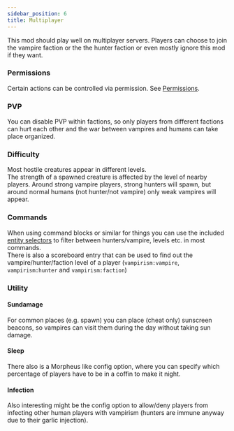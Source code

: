 ```yaml
---
sidebar_position: 6
title: Multiplayer
---
```


This mod should play well on multiplayer servers. Players can choose to join the vampire faction or the the hunter faction or even mostly ignore this mod if they want.

### Permissions
Certain actions can be controlled via permission. See [Permissions](https://github.com/TeamLapen/Vampirism/wiki/Permissions).

### PVP
You can disable PVP within factions, so only players from different factions can hurt each other and the war between vampires and humans can take place organized.

### Difficulty
Most hostile creatures appear in different levels.  
The strength of a spawned creature is affected by the level of nearby players. Around strong vampire players, strong hunters will spawn, but around normal humans (not hunter/not vampire) only weak vampires will appear.

### Commands
When using command blocks or similar for things you can use the included [entity selectors](https://github.com/TeamLapen/Vampirism/wiki/Commands-and-Cheats#entity-selectors-as-of-version-11) to filter between hunters/vampire, levels etc. in most commands.  
There is also a scoreboard entry that can be used to find out the vampire/hunter/faction level of a player (`vampirism:vampire`, `vampirism:hunter` and `vampirism:faction`)

### Utility
#### Sundamage
For common places (e.g. spawn) you can place (cheat only) sunscreen beacons, so vampires can visit them during the day without taking sun damage.

#### Sleep
There also is a Morpheus like config option, where you can specify which percentage of players have to be in a coffin to make it night.
#### Infection
Also interesting might be the config option to allow/deny players from infecting other human players with vampirism (hunters are immune anyway due to their garlic injection).